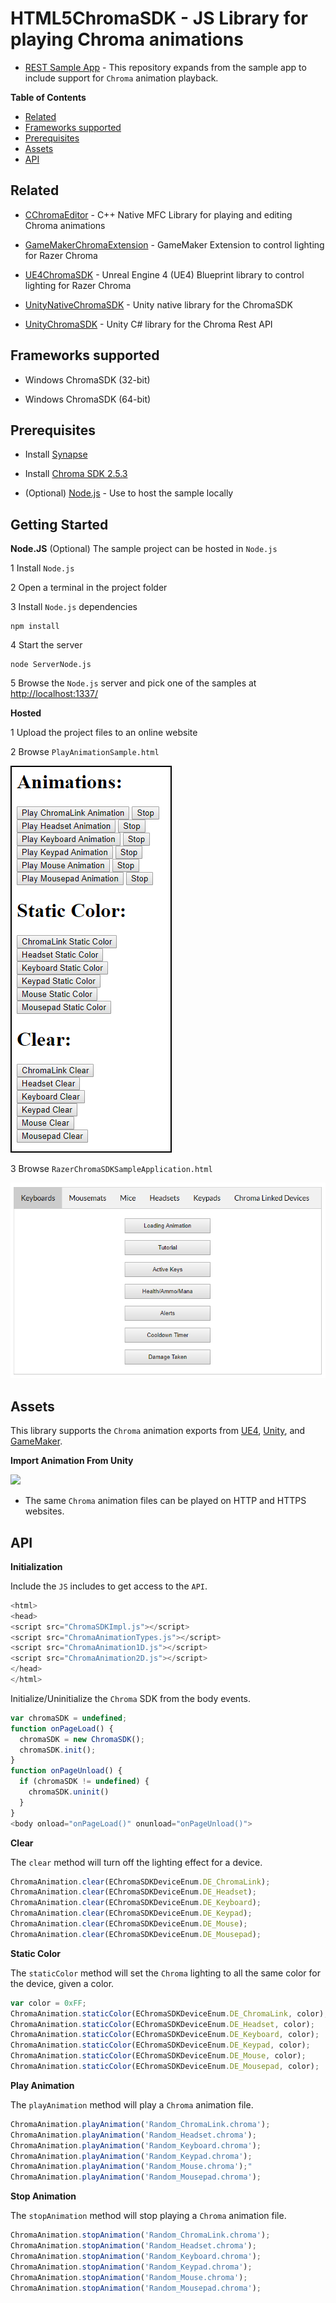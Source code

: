 # HTML5ChromaSDK - JS Library for playing Chroma animations

- [REST Sample App](http://developer.razerzone.com/works-with-chroma/download/) - This repository expands from the sample app to include support for `Chroma` animation playback.

**Table of Contents**

* [Related](#related)
* [Frameworks supported](#frameworks-supported)
* [Prerequisites](#prerequisites)
* [Assets](#assets)
* [API](#api)

<a name="related"></a>
## Related

- [CChromaEditor](https://github.com/RazerOfficial/CChromaEditor) - C++ Native MFC Library for playing and editing Chroma animations

- [GameMakerChromaExtension](https://github.com/RazerOfficial/GameMakerChromaExtension) - GameMaker Extension to control lighting for Razer Chroma

- [UE4ChromaSDK](https://github.com/RazerOfficial/UE4ChromaSDK) - Unreal Engine 4 (UE4) Blueprint library to control lighting for Razer Chroma

- [UnityNativeChromaSDK](https://github.com/RazerOfficial/UnityNativeChromaSDK) - Unity native library for the ChromaSDK

- [UnityChromaSDK](https://github.com/RazerOfficial/UnityChromaSDK) - Unity C# library for the Chroma Rest API

<a name="frameworks-supported"></a>
## Frameworks supported

- Windows ChromaSDK (32-bit)

- Windows ChromaSDK (64-bit)

<a name="prerequisites"></a>
## Prerequisites

- Install [Synapse](http://developer.razerzone.com/works-with-chroma/download/)

- Install [Chroma SDK 2.5.3](http://developer.razerzone.com/works-with-chroma/download/)

- (Optional) [Node.js](https://nodejs.org/en/) - Use to host the sample locally

<a name="getting-started"></a>
## Getting Started

**Node.JS** (Optional) The sample project can be hosted in `Node.js`

1 Install `Node.js`

2 Open a terminal in the project folder

3 Install `Node.js` dependencies

```
npm install
```

4 Start the server

```
node ServerNode.js
```

5 Browse the `Node.js` server and pick one of the samples at [http://localhost:1337/](http://localhost:1337/)

**Hosted**

1 Upload the project files to an online website

2 Browse `PlayAnimationSample.html`

![image_2](images/image_2.png)

3 Browse `RazerChromaSDKSampleApplication.html`

![image_1](images/image_1.png)

<a name="assets"></a>
## Assets

This library supports the `Chroma` animation exports from [UE4](https://github.com/RazerOfficial/UE4ChromaSDK), [Unity](https://github.com/RazerOfficial/UnityNativeChromaSDK/), and [GameMaker](https://github.com/RazerOfficial/GameMakerChromaExtension).

**Import Animation From Unity**

<a target="_blank" href="https://www.youtube.com/watch?v=4-NjkEHckkM"><img src="https://img.youtube.com/vi/4-NjkEHckkM/0.jpg"/></a>

* The same `Chroma` animation files can be played on HTTP and HTTPS websites.

<a name="api"></a>
## API

**Initialization**

Include the `JS` includes to get access to the `API`.

```js
<html>
<head>
<script src="ChromaSDKImpl.js"></script>
<script src="ChromaAnimationTypes.js"></script>
<script src="ChromaAnimation1D.js"></script>
<script src="ChromaAnimation2D.js"></script>
</head>
</html>
```

Initialize/Uninitialize the `Chroma` SDK from the body events.

```js
var chromaSDK = undefined;
function onPageLoad() {
  chromaSDK = new ChromaSDK();
  chromaSDK.init();
}
function onPageUnload() {
  if (chromaSDK != undefined) {
    chromaSDK.uninit()
  }
}
<body onload="onPageLoad()" onunload="onPageUnload()">
```

**Clear**

The `clear` method will turn off the lighting effect for a device.

```js
ChromaAnimation.clear(EChromaSDKDeviceEnum.DE_ChromaLink);
ChromaAnimation.clear(EChromaSDKDeviceEnum.DE_Headset);
ChromaAnimation.clear(EChromaSDKDeviceEnum.DE_Keyboard);
ChromaAnimation.clear(EChromaSDKDeviceEnum.DE_Keypad);
ChromaAnimation.clear(EChromaSDKDeviceEnum.DE_Mouse);
ChromaAnimation.clear(EChromaSDKDeviceEnum.DE_Mousepad);
```

**Static Color**

The `staticColor` method will set the `Chroma` lighting to all the same color for the device, given a color.

```js
var color = 0xFF;
ChromaAnimation.staticColor(EChromaSDKDeviceEnum.DE_ChromaLink, color);
ChromaAnimation.staticColor(EChromaSDKDeviceEnum.DE_Headset, color);
ChromaAnimation.staticColor(EChromaSDKDeviceEnum.DE_Keyboard, color);
ChromaAnimation.staticColor(EChromaSDKDeviceEnum.DE_Keypad, color);
ChromaAnimation.staticColor(EChromaSDKDeviceEnum.DE_Mouse, color);
ChromaAnimation.staticColor(EChromaSDKDeviceEnum.DE_Mousepad, color);
```

**Play Animation**

The `playAnimation` method will play a `Chroma` animation file.

```js
ChromaAnimation.playAnimation('Random_ChromaLink.chroma');
ChromaAnimation.playAnimation('Random_Headset.chroma');
ChromaAnimation.playAnimation('Random_Keyboard.chroma');
ChromaAnimation.playAnimation('Random_Keypad.chroma');
ChromaAnimation.playAnimation('Random_Mouse.chroma');"
ChromaAnimation.playAnimation('Random_Mousepad.chroma');
```

**Stop Animation**

The `stopAnimation` method will stop playing a `Chroma` animation file.

```js
ChromaAnimation.stopAnimation('Random_ChromaLink.chroma');
ChromaAnimation.stopAnimation('Random_Headset.chroma');
ChromaAnimation.stopAnimation('Random_Keyboard.chroma');
ChromaAnimation.stopAnimation('Random_Keypad.chroma');
ChromaAnimation.stopAnimation('Random_Mouse.chroma');
ChromaAnimation.stopAnimation('Random_Mousepad.chroma');
```

